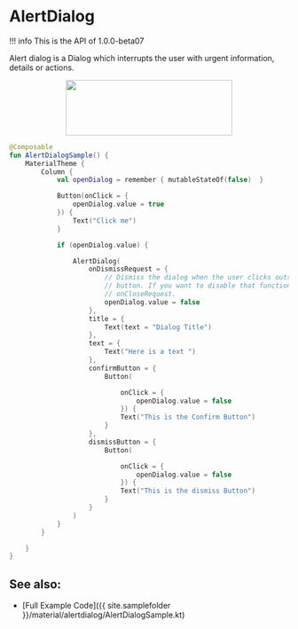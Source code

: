 # AlertDialog

!!! info
    This is the API of 1.0.0-beta07

Alert dialog is a Dialog which interrupts the user with urgent information, details or actions.

<p align="center">
  <img src ="{{ site.images }}/material/alertdialog/AlertDialogSample.png"  height=100 width=300/>
</p>

```kotlin
@Composable
fun AlertDialogSample() {
    MaterialTheme {
        Column {
            val openDialog = remember { mutableStateOf(false)  }

            Button(onClick = {
                openDialog.value = true
            }) {
                Text("Click me")
            }

            if (openDialog.value) {

                AlertDialog(
                    onDismissRequest = {
                        // Dismiss the dialog when the user clicks outside the dialog or on the back
                        // button. If you want to disable that functionality, simply use an empty
                        // onCloseRequest.
                        openDialog.value = false
                    },
                    title = {
                        Text(text = "Dialog Title")
                    },
                    text = {
                        Text("Here is a text ")
                    },
                    confirmButton = {
                        Button(

                            onClick = {
                                openDialog.value = false
                            }) {
                            Text("This is the Confirm Button")
                        }
                    },
                    dismissButton = {
                        Button(

                            onClick = {
                                openDialog.value = false
                            }) {
                            Text("This is the dismiss Button")
                        }
                    }
                )
            }
        }

    }
}
```

## See also:
* [Full Example Code]({{ site.samplefolder }}/material/alertdialog/AlertDialogSample.kt)
